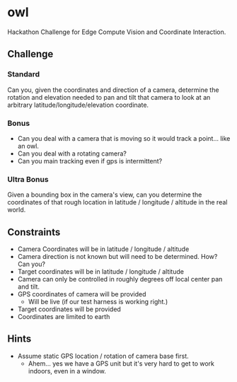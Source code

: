 # owl
Hackathon Challenge for Edge Compute Vision and Coordinate Interaction.

## Challenge

### Standard
Can you, given the coordinates and direction of a camera, determine the rotation and elevation needed to pan and tilt that camera to look at an arbitrary latitude/longitude/elevation coordinate.

### Bonus
* Can you deal with a camera that is moving so it would track a point... like an owl.
* Can you deal with a rotating camera?
* Can you main tracking even if gps is intermittent?


### Ultra Bonus
Given a bounding box in the camera's view, can you determine the coordinates of that rough location in latitude / longitude / altitude in the real world.

## Constraints
* Camera Coordinates will be in latitude / longitude / altitude
* Camera direction is not known but will need to be determined. How? Can you?
* Target coordinates will be in latitude / longitude / altitude
* Camera can only be controlled in roughly degrees off local center pan and tilt.
* GPS coordinates of camera will be provided
  * Will be live (if our test harness is working right.)
* Target coordinates will be provided
* Coordinates are limited to earth

## Hints
* Assume static GPS location / rotation of camera base first.
  * Ahem... yes we have a GPS unit but it's very hard to get to work indoors, even in a window.


